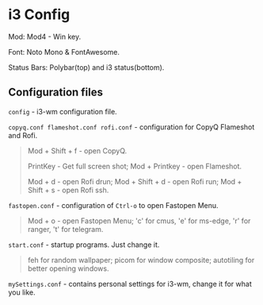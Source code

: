 # i3 Config

Mod: Mod4 - Win key.

Font: Noto Mono & FontAwesome.

Status Bars: Polybar(top) and i3 status(bottom).

## Configuration files

`config` - i3-wm configuration file.

`copyq.conf flameshot.conf rofi.conf` - configuration for CopyQ Flameshot and Rofi.

> Mod + Shift + f - open CopyQ.
>
> PrintKey - Get full screen shot; Mod + Printkey - open Flameshot.
>
> Mod + d - open Rofi drun; Mod + Shift + d - open Rofi run; Mod + Shift + s - open Rofi ssh.

`fastopen.conf` - configuration of `Ctrl-o` to open Fastopen Menu.

> Mod + o - open Fastopen Menu; 'c' for cmus, 'e' for ms-edge, 'r' for ranger, 't' for telegram.

`start.conf` - startup programs. Just change it.

> feh for random wallpaper; picom for window composite; autotiling for better opening windows.

`mySettings.conf` - contains personal settings for i3-wm, change it for what you like.


